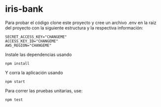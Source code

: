 # iris-bank

Para probar el código clone este proyecto y cree un archivo .env en la raiz del proyecto con la siguiente estructura y la respectiva información:

```
SECRET_ACCESS_KEY="CHANGEME"
ACCESS_KEY_ID="CHANGEME"
AWS_REGION="CHANGEME"
```
Instale las dependencias usando
```
npm install
```
Y corra la aplicación usando
```
npm start
```

Para correr las pruebas unitarias, use:
```
npm test
```
